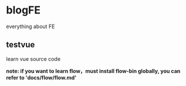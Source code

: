 <!--
 * @Author: Wy
 * @LastEditors: Wy
 * @Description: 
 * @Date: 2019-03-20 14:51:00
 * @LastEditTime: 2019-03-21 11:51:03
 -->
# blogFE
everything about FE
## testvue
learn vue source code

**note: if you want to learn flow，must install flow-bin globally, you can refer to 'docs/flow/flow.md'**  
